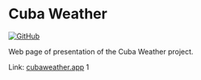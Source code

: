 # Cuba Weather

[![GitHub](https://img.shields.io/github/license/cuba-weather/cuba-weather.github.io?color=brightgreen&label=License)](https://opensource.org/licenses/GPL-3.0)

Web page of presentation of the Cuba Weather project.

Link: [cubaweather.app](https://cubaweather.app)
1
